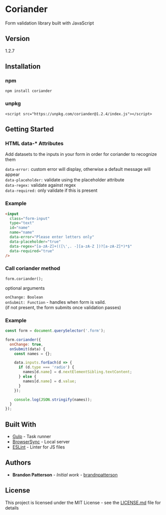 # Coriander

Form validation library built with JavaScript

## Version

1.2.7

## Installation

### npm

`npm install coriander`

### unpkg

`<script src="https://unpkg.com/coriander@1.2.4/index.js"></script>`

## Getting Started

### HTML data-\* Attributes

Add datasets to the inputs in your form in order for coriander to recognize them

`data-error:` custom error will display, otherwise a default message will appear
<br>
`data-placeholder:` validate using the placeholder attribute
<br>
`data-regex:` validate against regex
<br>
`data-required:` only validate if this is present

### Example

```html
<input
  class="form-input"
  type="text"
  id="name"
  name="name"
  data-error="Please enter letters only"
  data-placeholder="true"
  data-regex="[a-zA-Z]+(([\',. -][a-zA-Z ])?[a-zA-Z]*)*$"
  data-required="true"
/>
```

### Call coriander method

`form.coriander();`

optional arguments

`onChange: Boolean`
<br>
`onSubmit: Function` - handles when form is vaild.
<br>
(if not present, the form submits once validation passes)

### Example

```javascript
const form = document.querySelector('.form');

form.coriander({
  onChange: true,
  onSubmit(data) {
    const names = {};

    data.inputs.forEach(d => {
      if (d.type === 'radio') {
        names[d.name] = d.nextElementSibling.textContent;
      } else {
        names[d.name] = d.value;
      }
    });

    console.log(JSON.stringify(names));
  }
});
```

## Built With

- [Gulp](https://gulpjs.com/) - Task runner
- [BrowserSync](https://browsersync.io/) - Local server
- [ESLint](https://eslint.org/) - Linter for JS files

## Authors

- **Brandon Patterson** - _Initial work_ - [brandnpatterson](https://github.com/brandnpatterson)

## License

This project is licensed under the MIT License - see the [LICENSE.md](LICENSE.md) file for details
